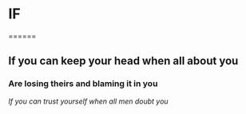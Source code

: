 # IF 
======
## If you can keep your head when all about you 
### Are losing theirs and blaming it in you 
*If you can trust yourself when all men doubt you*
